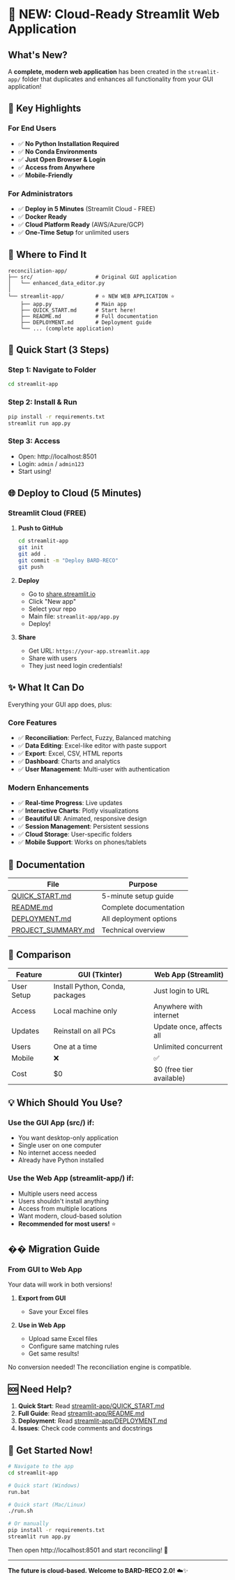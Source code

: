 # 🎉 NEW: Cloud-Ready Streamlit Web Application

## What's New?

A **complete, modern web application** has been created in the `streamlit-app/` folder that duplicates and enhances all functionality from your GUI application!

## 🌟 Key Highlights

### For End Users
- ✅ **No Python Installation Required**
- ✅ **No Conda Environments**
- ✅ **Just Open Browser & Login**
- ✅ **Access from Anywhere**
- ✅ **Mobile-Friendly**

### For Administrators
- ✅ **Deploy in 5 Minutes** (Streamlit Cloud - FREE)
- ✅ **Docker Ready**
- ✅ **Cloud Platform Ready** (AWS/Azure/GCP)
- ✅ **One-Time Setup** for unlimited users

## 📁 Where to Find It

```
reconciliation-app/
├── src/                    # Original GUI application
│   └── enhanced_data_editor.py
│
└── streamlit-app/          # ⭐ NEW WEB APPLICATION ⭐
    ├── app.py              # Main app
    ├── QUICK_START.md      # Start here!
    ├── README.md           # Full documentation
    ├── DEPLOYMENT.md       # Deployment guide
    └── ... (complete application)
```

## 🚀 Quick Start (3 Steps)

### Step 1: Navigate to Folder
```bash
cd streamlit-app
```

### Step 2: Install & Run
```bash
pip install -r requirements.txt
streamlit run app.py
```

### Step 3: Access
- Open: http://localhost:8501
- Login: `admin` / `admin123`
- Start using!

## 🌐 Deploy to Cloud (5 Minutes)

### Streamlit Cloud (FREE)

1. **Push to GitHub**
   ```bash
   cd streamlit-app
   git init
   git add .
   git commit -m "Deploy BARD-RECO"
   git push
   ```

2. **Deploy**
   - Go to [share.streamlit.io](https://share.streamlit.io)
   - Click "New app"
   - Select your repo
   - Main file: `streamlit-app/app.py`
   - Deploy!

3. **Share**
   - Get URL: `https://your-app.streamlit.app`
   - Share with users
   - They just need login credentials!

## ✨ What It Can Do

Everything your GUI app does, plus:

### Core Features
- ✅ **Reconciliation**: Perfect, Fuzzy, Balanced matching
- ✅ **Data Editing**: Excel-like editor with paste support
- ✅ **Export**: Excel, CSV, HTML reports
- ✅ **Dashboard**: Charts and analytics
- ✅ **User Management**: Multi-user with authentication

### Modern Enhancements
- ✅ **Real-time Progress**: Live updates
- ✅ **Interactive Charts**: Plotly visualizations
- ✅ **Beautiful UI**: Animated, responsive design
- ✅ **Session Management**: Persistent sessions
- ✅ **Cloud Storage**: User-specific folders
- ✅ **Mobile Support**: Works on phones/tablets

## 📖 Documentation

| File | Purpose |
|------|---------|
| [QUICK_START.md](streamlit-app/QUICK_START.md) | 5-minute setup guide |
| [README.md](streamlit-app/README.md) | Complete documentation |
| [DEPLOYMENT.md](streamlit-app/DEPLOYMENT.md) | All deployment options |
| [PROJECT_SUMMARY.md](streamlit-app/PROJECT_SUMMARY.md) | Technical overview |

## 🎯 Comparison

| Feature | GUI (Tkinter) | Web App (Streamlit) |
|---------|---------------|---------------------|
| User Setup | Install Python, Conda, packages | Just login to URL |
| Access | Local machine only | Anywhere with internet |
| Updates | Reinstall on all PCs | Update once, affects all |
| Users | One at a time | Unlimited concurrent |
| Mobile | ❌ | ✅ |
| Cost | $0 | $0 (free tier available) |

## 💡 Which Should You Use?

### Use the **GUI App** (src/) if:
- You want desktop-only application
- Single user on one computer
- No internet access needed
- Already have Python installed

### Use the **Web App** (streamlit-app/) if:
- Multiple users need access
- Users shouldn't install anything
- Access from multiple locations
- Want modern, cloud-based solution
- **Recommended for most users!** ⭐

## �� Migration Guide

### From GUI to Web App

Your data will work in both versions!

1. **Export from GUI**
   - Save your Excel files

2. **Use in Web App**
   - Upload same Excel files
   - Configure same matching rules
   - Get same results!

No conversion needed! The reconciliation engine is compatible.

## 🆘 Need Help?

1. **Quick Start**: Read [streamlit-app/QUICK_START.md](streamlit-app/QUICK_START.md)
2. **Full Guide**: Read [streamlit-app/README.md](streamlit-app/README.md)
3. **Deployment**: Read [streamlit-app/DEPLOYMENT.md](streamlit-app/DEPLOYMENT.md)
4. **Issues**: Check code comments and docstrings

## 🎉 Get Started Now!

```bash
# Navigate to the app
cd streamlit-app

# Quick start (Windows)
run.bat

# Quick start (Mac/Linux)
./run.sh

# Or manually
pip install -r requirements.txt
streamlit run app.py
```

Then open http://localhost:8501 and start reconciling! 🚀

---

**The future is cloud-based. Welcome to BARD-RECO 2.0!** ☁️✨
